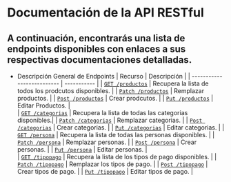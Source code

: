 Documentación de la API RESTful
===============================
## A continuación, encontrarás una lista de endpoints disponibles con enlaces a sus respectivas documentaciones detalladas.

- Descripción General de Endpoints
    | Recurso                    | Descripción |
    | -------------------------- | ----------- |
    | [`GET /productos`](get-Productos.md)               | Recupera la lista de todos los prodcutos disponibles. |
    | [`Patch /productos`](patch-Productos.md)           | Remplazar productos.                                  |
    | [`Post /productos`](post-Productos.md)             | Crear prodcutos.                                      |
    | [`Put /productos`](put-Productos.md)               | Editar Productos.                                     |       
    | [`GET /categorias`](get-Categorias.md)             | Recupera la lista de todas las categorias disponibles.|
    | [`Patch /categorias`](patch-Categorias.md)         | Remplazar categorias.                                 |
    | [`Post /categorias`](post-Categorias.md)           | Crear categorias.                                     |
    | [`Put /categorias`](put-Categorias.md)             | Editar categorias.                                    |
    | [`GET /persona`](get-Personas.md)                  | Recupera la lista de todas las personas disponibles.  |
    | [`Patch /persona`](patch-Personas.md)              | Remplazar personas.                                   |
    | [`Post /persona`](post-Personas.md)                | Crear personas.                                       |
    | [`Put /persona`](put-Personas.md)                  | Editar personas.                                      |  
    | [`GET /tipopago`](get-TipoPagos.md)                | Recupera la lista de los tipos de pago disponibles.  |
    | [`Patch /tipopago`](patch-TipoPagos.md)            | Remplazar los tipos de pago.                                   |
    | [`Post /tipopago`](post-TipoPagos.md)              | Crear tipos de pago.                                       |
    | [`Put /tipopago`](put-TipoPagos.md)                | Editar tipos de pago.                                      |  